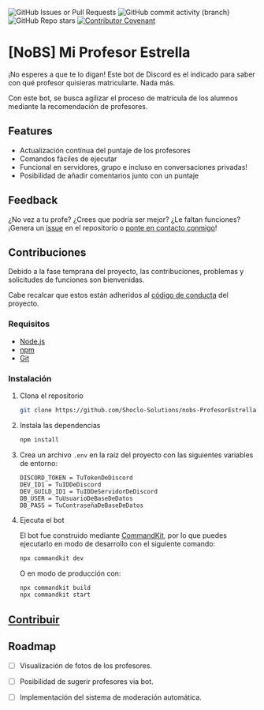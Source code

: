 ![GitHub Issues or Pull Requests](https://img.shields.io/github/issues-raw/Shoclo-Solutions/nobs-ProfesorEstrella)
![GitHub commit activity (branch)](https://img.shields.io/github/commit-activity/w/Shoclo-Solutions/nobs-ProfesorEstrella/main)
![GitHub Repo stars](https://img.shields.io/github/stars/Shoclo-Solutions/nobs-ProfesorEstrella)
[![Contributor Covenant](https://img.shields.io/badge/Contributor%20Covenant-2.1-4baaaa.svg)](code_of_conduct.md)

# [NoBS] Mi Profesor Estrella

¡No esperes a que te lo digan! Este bot de Discord es el indicado para saber con qué profesor quisieras matricularte. Nada más.

Con este bot, se busca agilizar el proceso de matricula de los alumnos mediante la recomendación de profesores.

## Features

- Actualización contínua del puntaje de los profesores
- Comandos fáciles de ejecutar
- Funcional en servidores, grupo e incluso en conversaciones privadas!
- Posibilidad de añadir comentarios junto con un puntaje

## Feedback

¿No vez a tu profe? ¿Crees que podría ser mejor? ¿Le faltan funciones? ¡Genera un [issue](https://github.com/Shoclo-Solutions/nobs-ProfesorEstrella/issues/new) en el repositorio o [ponte en contacto conmigo](mailto:fallaangello@gmail.com)!

## Contribuciones

Debido a la fase temprana del proyecto, las contribuciones, problemas y solicitudes de funciones son bienvenidas.

Cabe recalcar que estos están adheridos al [código de conducta](.github\docs\CODE_OF_CONDUCT.md) del proyecto.

### Requisitos

- [Node.js](https://nodejs.org/en/download/)
- [npm](https://www.npmjs.com/get-npm)
- [Git](https://git-scm.com/downloads)

### Instalación

1. Clona el repositorio

   ```bash
   git clone https://github.com/Shoclo-Solutions/nobs-ProfesorEstrella.git
   ```

2. Instala las dependencias

   ```bash
   npm install
   ```

3. Crea un archivo `.env` en la raíz del proyecto con las siguientes variables de entorno:

   ```env
   DISCORD_TOKEN = TuTokenDeDiscord
   DEV_ID1 = TuIDDeDiscord
   DEV_GUILD_ID1 = TuIDDeServidorDeDiscord
   DB_USER = TuUsuarioDeBaseDeDatos
   DB_PASS = TuContraseñaDeBaseDeDatos
   ```

4. Ejecuta el bot

   El bot fue construido mediante [CommandKit](https://commandkit.js.org/), por lo que puedes ejecutarlo en modo de desarrollo con el siguiente comando:

   ```bash
   npx commandkit dev
   ```

   O en modo de producción con:

   ```bash
   npx commandkit build
   npx commandkit start
   ```

## [Contribuir](./CONTRIBUTING.md)

## Roadmap

- [ ] Visualización de fotos de los profesores.

- [ ] Posibilidad de sugerir profesores via bot.

- [ ] Implementación del sistema de moderación automática.
